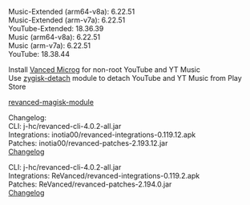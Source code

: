 Music-Extended (arm64-v8a): 6.22.51  
Music-Extended (arm-v7a): 6.22.51  
YouTube-Extended: 18.36.39  
Music (arm64-v8a): 6.22.51  
Music (arm-v7a): 6.22.51  
YouTube: 18.38.44  

Install [Vanced Microg](https://github.com/TeamVanced/VancedMicroG/releases) for non-root YouTube and YT Music  
Use [zygisk-detach](https://github.com/j-hc/zygisk-detach) module to detach YouTube and YT Music from Play Store  

[revanced-magisk-module](https://github.com/Tokito-Kun/revanced-builds)  

Changelog:  
CLI: j-hc/revanced-cli-4.0.2-all.jar  
Integrations: inotia00/revanced-integrations-0.119.12.apk  
Patches: inotia00/revanced-patches-2.193.12.jar  
[Changelog](https://github.com/inotia00/revanced-patches/releases/tag/v2.193.12)

CLI: j-hc/revanced-cli-4.0.2-all.jar  
Integrations: ReVanced/revanced-integrations-0.119.2.apk  
Patches: ReVanced/revanced-patches-2.194.0.jar  
[Changelog](https://github.com/ReVanced/revanced-patches/releases/tag/v2.194.0)  
